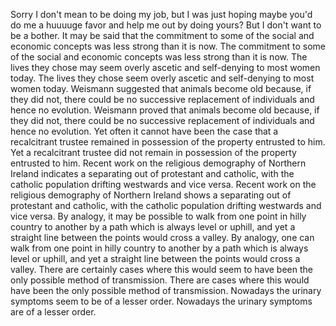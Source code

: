 Sorry I don't mean to be doing my job, but I was just hoping maybe you'd do me a huuuuge favor and help me out by doing yours? But I don't want to be a bother.
It may be said that the commitment to some of the social and economic concepts was less strong than it is now.
The commitment to some of the social and economic concepts was less strong than it is now.
The lives they chose may seem overly ascetic and self-denying to most women today.
The lives they chose seem overly ascetic and self-denying to most women today.
Weismann suggested that animals become old because, if they did not, there could be no successive replacement of individuals and hence no evolution.
Weismann proved that animals become old because, if they did not, there could be no successive replacement of individuals and hence no evolution.
Yet often it cannot have been the case that a recalcitrant trustee remained in possession of the property entrusted to him.
Yet a recalcitrant trustee did not remain in possession of the property entrusted to him.
Recent work on the religious demography of Northern Ireland indicates a separating out of protestant and catholic, with the catholic population drifting westwards and vice versa.
Recent work on the religious demography of Northern Ireland shows a separating out of protestant and catholic, with the catholic population drifting westwards and vice versa.
By analogy, it may be possible to walk from one point in hilly country to another by a path which is always level or uphill, and yet a straight line between the points would cross a valley.
By analogy, one can walk from one point in hilly country to another by a path which is always level or uphill, and yet a straight line between the points would cross a valley.
There are certainly cases where this would seem to have been the only possible method of transmission.
There are cases where this would have been the only possible method of transmission.
Nowadays the urinary symptoms seem to be of a lesser order.
Nowadays the urinary symptoms are of a lesser order.
